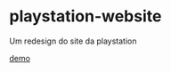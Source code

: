# playstation-website
Um redesign do site da playstation

<a href="https://playstation-redesign.netlify.app/">demo</a>
